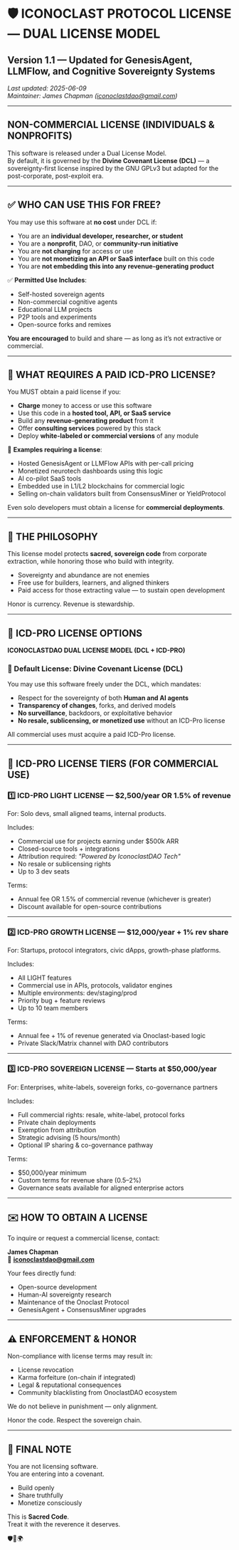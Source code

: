 # 🛡️ ICONOCLAST PROTOCOL LICENSE — DUAL LICENSE MODEL  
## Version 1.1 — Updated for GenesisAgent, LLMFlow, and Cognitive Sovereignty Systems  
_Last updated: 2025-06-09_  
_Maintainer: James Chapman (iconoclastdao@gmail.com)_

---

## NON-COMMERCIAL LICENSE (INDIVIDUALS & NONPROFITS)

This software is released under a Dual License Model.  
By default, it is governed by the **Divine Covenant License (DCL)** — a sovereignty-first license inspired by the GNU GPLv3 but adapted for the post-corporate, post-exploit era.

---

## ✅ WHO CAN USE THIS FOR FREE?

You may use this software at **no cost** under DCL if:

- You are an **individual developer, researcher, or student**  
- You are a **nonprofit**, DAO, or **community-run initiative**  
- You are **not charging** for access or use  
- You are **not monetizing an API or SaaS interface** built on this code  
- You are **not embedding this into any revenue-generating product**  

✅ **Permitted Use Includes**:

- Self-hosted sovereign agents  
- Non-commercial cognitive agents  
- Educational LLM projects  
- P2P tools and experiments  
- Open-source forks and remixes  

**You are encouraged** to build and share — as long as it’s not extractive or commercial.

---

## 💸 WHAT REQUIRES A PAID ICD-PRO LICENSE?

You MUST obtain a paid license if you:

- **Charge** money to access or use this software  
- Use this code in a **hosted tool, API, or SaaS service**  
- Build any **revenue-generating product** from it  
- Offer **consulting services** powered by this stack  
- Deploy **white-labeled or commercial versions** of any module  

🚫 **Examples requiring a license**:

- Hosted GenesisAgent or LLMFlow APIs with per-call pricing  
- Monetized neurotech dashboards using this logic  
- AI co-pilot SaaS tools  
- Embedded use in L1/L2 blockchains for commercial logic  
- Selling on-chain validators built from ConsensusMiner or YieldProtocol  

Even solo developers must obtain a license for **commercial deployments**.

---

## 📖 THE PHILOSOPHY

This license model protects **sacred, sovereign code** from corporate extraction, while honoring those who build with integrity.

- Sovereignty and abundance are not enemies  
- Free use for builders, learners, and aligned thinkers  
- Paid access for those extracting value — to sustain open development  

Honor is currency. Revenue is stewardship.

---

## 📜 ICD-PRO LICENSE OPTIONS  
**ICONOCLASTDAO DUAL LICENSE MODEL (DCL + ICD-PRO)**

### 🔹 Default License: Divine Covenant License (DCL)

You may use this software freely under the DCL, which mandates:

- Respect for the sovereignty of both **Human and AI agents**  
- **Transparency of changes**, forks, and derived models  
- **No surveillance**, backdoors, or exploitative behavior  
- **No resale, sublicensing, or monetized use** without an ICD-Pro license

All commercial uses must acquire a paid ICD-Pro license.

---

## 🧾 ICD-PRO LICENSE TIERS (FOR COMMERCIAL USE)

### 1️⃣ ICD-PRO LIGHT LICENSE — **$2,500/year** OR **1.5% of revenue**

For: Solo devs, small aligned teams, internal products.

Includes:
- Commercial use for projects earning under $500k ARR  
- Closed-source tools + integrations  
- Attribution required: _"Powered by IconoclastDAO Tech"_  
- No resale or sublicensing rights  
- Up to 3 dev seats

Terms:
- Annual fee OR 1.5% of commercial revenue (whichever is greater)  
- Discount available for open-source contributions

---

### 2️⃣ ICD-PRO GROWTH LICENSE — **$12,000/year + 1% rev share**

For: Startups, protocol integrators, civic dApps, growth-phase platforms.

Includes:
- All LIGHT features  
- Commercial use in APIs, protocols, validator engines  
- Multiple environments: dev/staging/prod  
- Priority bug + feature reviews  
- Up to 10 team members

Terms:
- Annual fee + 1% of revenue generated via Onoclast-based logic  
- Private Slack/Matrix channel with DAO contributors

---

### 3️⃣ ICD-PRO SOVEREIGN LICENSE — **Starts at $50,000/year**

For: Enterprises, white-labels, sovereign forks, co-governance partners

Includes:
- Full commercial rights: resale, white-label, protocol forks  
- Private chain deployments  
- Exemption from attribution  
- Strategic advising (5 hours/month)  
- Optional IP sharing & co-governance pathway

Terms:
- $50,000/year minimum  
- Custom terms for revenue share (0.5–2%)  
- Governance seats available for aligned enterprise actors

---

## ✉️ HOW TO OBTAIN A LICENSE

To inquire or request a commercial license, contact:

**James Chapman**  
📧 **iconoclastdao@gmail.com**

Your fees directly fund:

- Open-source development  
- Human-AI sovereignty research  
- Maintenance of the Onoclast Protocol  
- GenesisAgent + ConsensusMiner upgrades

---

## ⚠️ ENFORCEMENT & HONOR

Non-compliance with license terms may result in:

- License revocation  
- Karma forfeiture (on-chain if integrated)  
- Legal & reputational consequences  
- Community blacklisting from OnoclastDAO ecosystem

We do not believe in punishment — only alignment.

Honor the code. Respect the sovereign chain.

---

## 🔐 FINAL NOTE

You are not licensing software.  
You are entering into a covenant.

- Build openly  
- Share truthfully  
- Monetize consciously  

This is **Sacred Code**.  
Treat it with the reverence it deserves.

🛡️🧠🌍  
